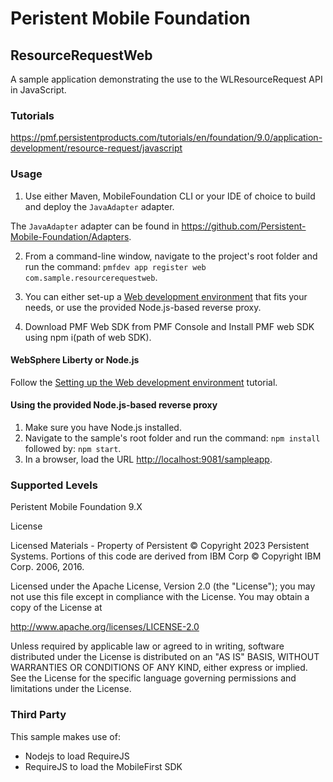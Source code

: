Peristent Mobile Foundation
===
## ResourceRequestWeb
A sample application demonstrating the use to the WLResourceRequest API in JavaScript.

### Tutorials
https://pmf.persistentproducts.com/tutorials/en/foundation/9.0/application-development/resource-request/javascript

### Usage
1. Use either Maven, MobileFoundation CLI or your IDE of choice to build and deploy the `JavaAdapter` adapter.

  The `JavaAdapter` adapter can be found in https://github.com/Persistent-Mobile-Foundation/Adapters.

2. From a command-line window, navigate to the project's root folder and run the command: `pmfdev app register web com.sample.resourcerequestweb`.

3. You can either set-up a [Web development environment](https://pmf.persistentproducts.com/tutorials/en/foundation/9.0/installation-configuration/development/web/) that fits your needs, or use the provided Node.js-based reverse proxy.

4. Download PMF Web SDK from PMF Console and Install PMF web SDK using npm i(path of web SDK).

#### WebSphere Liberty or Node.js
Follow the [Setting up the Web development environment](https://pmf.persistentproducts.com/tutorials/en/foundation/9.0/installation-configuration/development/web/) tutorial.

#### Using the provided Node.js-based reverse proxy
1. Make sure you have Node.js installed.
2. Navigate to the sample's root folder and run the command: `npm install` followed by: `npm start`.
3. In a browser, load the URL [http://localhost:9081/sampleapp](http://localhost:9081/sampleapp).

### Supported Levels
Peristent Mobile Foundation 9.X

License

Licensed Materials - Property of Persistent © Copyright 2023 Persistent Systems. Portions of this code are derived from IBM Corp © Copyright IBM Corp. 2006, 2016.

Licensed under the Apache License, Version 2.0 (the "License"); you may not use this file except in compliance with the License. You may obtain a copy of the License at

http://www.apache.org/licenses/LICENSE-2.0

Unless required by applicable law or agreed to in writing, software distributed under the License is distributed on an "AS IS" BASIS, WITHOUT WARRANTIES OR CONDITIONS OF ANY KIND, either express or implied. See the License for the specific language governing permissions and limitations under the License.
### Third Party
This sample makes use of:

* Nodejs to load RequireJS
* RequireJS to load the MobileFirst SDK
